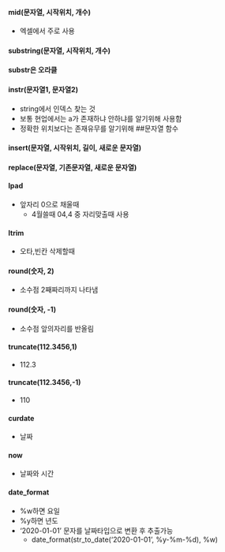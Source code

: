 #### mid(문자열, 시작위치, 개수) 
- 엑셀에서 주로 사용
#### substring(문자열, 시작위치, 개수) 
#### substr은 오라클


#### instr(문자열1, 문자열2)
- string에서 인덱스 찾는 것
- 보통 현업에서는 a가 존재하냐 안하냐를 알기위해 사용함
- 정확한 위치보다는 존재유무를 알기위해
##문자열 함수

#### insert(문자열, 시작위치, 길이, 새로운 문자열)
#### replace(문자열, 기존문자열, 새로운 문자열)

#### lpad
- 앞자리 0으로 채울때
   - 4월쓸때 04,4 중 자리맞출때 사용

#### ltrim 
- 오타,빈칸 삭제할때


#### round(숫자, 2)
- 소수점 2째짜리까지 나타냄

#### round(숫자, -1)
- 소수점 앞의자리를 반올림

#### truncate(112.3456,1)  
- 112.3
#### truncate(112.3456,-1) 
- 110

#### curdate 
- 날짜
#### now 
- 날짜와 시간

#### date_format  
- %w하면 요일 
- %y하면 년도
- ‘2020-01-01’ 문자를 날짜타입으로 변환 후 추출가능
    - date_format(str_to_date(‘2020-01-01’, %y-%m-%d), %w)

